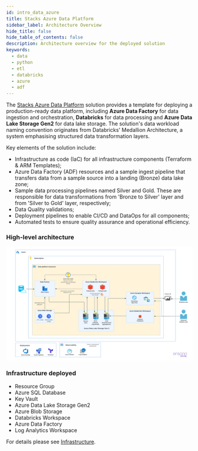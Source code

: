```yaml
---
id: intro_data_azure
title: Stacks Azure Data Platform
sidebar_label: Architecture Overview
hide_title: false
hide_table_of_contents: false
description: Architecture overview for the deployed solution
keywords:
  - data
  - python
  - etl
  - databricks
  - azure
  - adf
---
```


The [Stacks Azure Data Platform](https://github.com/amido/stacks-azure-data) solution provides
a template for deploying a production-ready data platform, including **Azure Data Factory** for data
ingestion and orchestration, **Databricks** for data processing and **Azure Data Lake Storage Gen2**
for data lake storage. The solution's data workload naming convention originates from Databricks'
Medallion Architecture, a system emphasising structured data transformation layers.

Key elements of the solution include:

* Infrastructure as code (IaC) for all infrastructure components (Terraform & ARM Templates);
* Azure Data Factory (ADF) resources and a sample ingest pipeline that transfers data from a sample
source into a landing (Bronze) data lake zone;
* Sample data processing pipelines named Silver and Gold. These are responsible for data
transformations from 'Bronze to Silver' layer and from 'Silver to Gold' layer, respectively;
* Data Quality validations;
* Deployment pipelines to enable CI/CD and DataOps for all components;
* Automated tests to ensure quality assurance and operational efficiency.

### High-level architecture

![High-level architecture.png](images/Stacks_Azure_Data_Platform-HLD.png)

### Infrastructure deployed

* Resource Group
* Azure SQL Database
* Key Vault
* Azure Data Lake Storage Gen2
* Azure Blob Storage
* Databricks Workspace
* Azure Data Factory
* Log Analytics Workspace

For details please see [Infrastructure](components/infrastructure/core_data_platform_azure.md).
